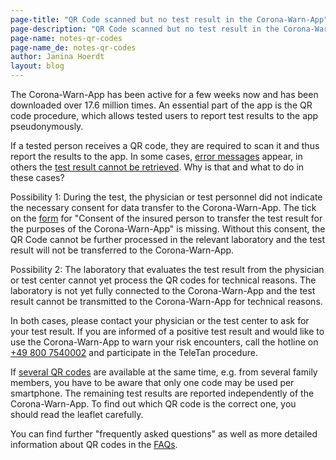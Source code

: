 ```yaml
---
page-title: "QR Code scanned but no test result in the Corona-Warn-App" 
page-description: "QR Code scanned but no test result in the Corona-Warn-App" 
page-name: notes-qr-codes
page-name_de: notes-qr-codes
author: Janina Hoerdt
layout: blog
---
```


The Corona-Warn-App has been active for a few weeks now and has been downloaded over 17.6 million times. An essential part of the app is the QR code procedure, which allows tested users to report test results to the app pseudonymously. 
<!-- overview -->

If a tested person receives a QR code, they are required to scan it and thus report the results to the app. In some cases, [error messages](/en/faq/#qr_scan) appear, in others the [test result cannot be retrieved](/en/faq/#qr_test). Why is that and what to do in these cases?

Possibility 1: During the test, the physician or test personnel did not indicate the necessary consent for data transfer to the Corona-Warn-App. The tick on the [form](https://github.com/corona-warn-app/cwa-documentation/issues/400#issuecomment-669937832) for "Consent of the insured person to transfer the test result for the purposes of the Corona-Warn-App" is missing. Without this consent, the QR Code cannot be further processed in the relevant laboratory and the test result will not be transferred to the Corona-Warn-App.

Possibility 2: The laboratory that evaluates the test result from the physician or test center cannot yet process the QR codes for technical reasons. The laboratory is not yet fully connected to the Corona-Warn-App and the test result cannot be transmitted to the Corona-Warn-App for technical reasons.

In both cases, please contact your physician or the test center to ask for your test result. If you are informed of a positive test result and would like to use the Corona-Warn-App to warn your risk encounters, call the hotline on [+49 800 7540002](tel:+498007540002) and participate in the TeleTan procedure.

If [several QR codes](/en/faq/#QRcodes) are available at the same time, e.g. from several family members, you have to be aware that only one code may be used per smartphone. The remaining test results are reported independently of the Corona-Warn-App. To find out which QR code is the correct one, you should read the leaflet carefully.

You can find further "frequently asked questions" as well as more detailed information about QR codes in the [FAQs](/en/faq/).

